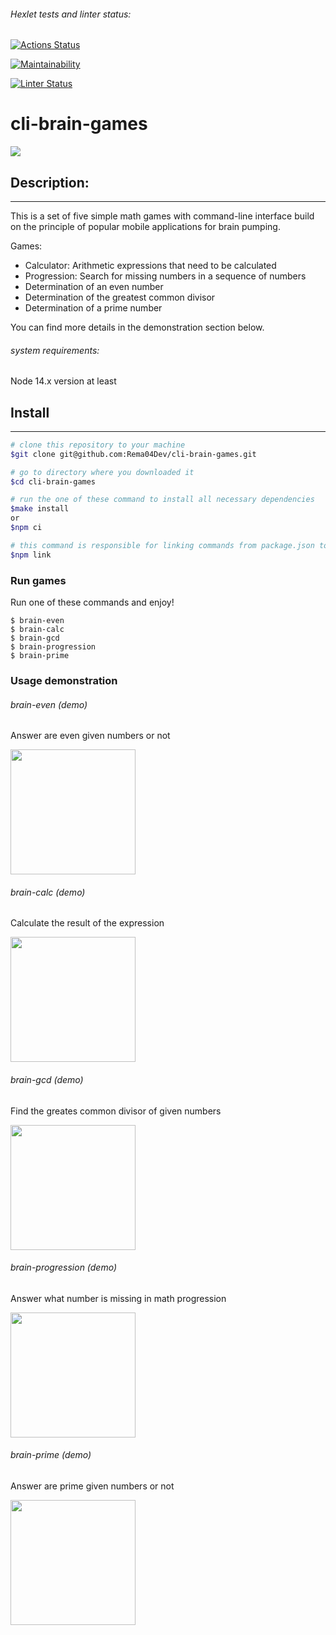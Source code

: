 ###### Hexlet tests and linter status:

[![Actions Status](https://github.com/Rema04Dev/frontend-project-lvl1/workflows/hexlet-check/badge.svg)](https://github.com/Rema04Dev/frontend-project-lvl1/actions)

[![Maintainability](https://api.codeclimate.com/v1/badges/a99a88d28ad37a79dbf6/maintainability)](https://codeclimate.com/github/Rema04Dev/frontend-project-lvl1)

[![Linter Status](https://github.com/Rema04Dev/frontend-project-lvl1/actions/workflows/brain-check.yml/badge.svg)](https://github.com/Rema04Dev/frontend-project-lvl1/actions/workflows/brain-check.yml)

# cli-brain-games

<img src="https://i.kym-cdn.com/photos/images/newsfeed/002/273/096/51c.gif">

## Description:

---

This is a set of five simple math games with command-line interface build on the principle of popular mobile applications for brain pumping. 

Games:
 - Calculator: Arithmetic expressions that need to be calculated
 - Progression: Search for missing numbers in a sequence of numbers
 - Determination of an even number
 - Determination of the greatest common divisor
 - Determination of a prime number

You can find more details in the demonstration section below.

###### system requirements:

Node 14.x version at least

## Install

---

```bash
# clone this repository to your machine
$git clone git@github.com:Rema04Dev/cli-brain-games.git

# go to directory where you downloaded it
$cd cli-brain-games

# run the one of these command to install all necessary dependencies
$make install
or
$npm ci

# this command is responsible for linking commands from package.json to "./bin" directory
$npm link
```

### Run games

Run one of these commands and enjoy!

```
$ brain-even
$ brain-calc
$ brain-gcd
$ brain-progression
$ brain-prime
```

### Usage demonstration

###### brain-even (demo)

Answer are even given numbers or not

<a href="https://asciinema.org/a/SreOBmoihFB75S2oSgmBCoNns" target="_blank"><img src="https://asciinema.org/a/SreOBmoihFB75S2oSgmBCoNns.svg" width="200"/></a>

###### brain-calc (demo)

Calculate the result of the expression

<a href="https://asciinema.org/a/E8FauCp0Uz355OLUBTFtrexOO" target="_blank"><img src="https://asciinema.org/a/E8FauCp0Uz355OLUBTFtrexOO.svg" width="200"/></a>

###### brain-gcd (demo)

Find the greates common divisor of given numbers

<a href="https://asciinema.org/a/6mmSFEFIMy7GYtbMzXDiCvM0z" target="_blank"><img src="https://asciinema.org/a/6mmSFEFIMy7GYtbMzXDiCvM0z.svg" width="200"/></a>

###### brain-progression (demo)

Answer what number is missing in math progression

<a href="https://asciinema.org/a/gpUnMK317UojjjGcL4zQBvsae" target="_blank"><img src="https://asciinema.org/a/gpUnMK317UojjjGcL4zQBvsae.svg" width="200"/></a>

###### brain-prime (demo)

Answer are prime given numbers or not

<a href="https://asciinema.org/a/IfF0BS1rulfMu4pcafdeV9uss" target="_blank"><img src="https://asciinema.org/a/IfF0BS1rulfMu4pcafdeV9uss.svg" width="200"/></a>
